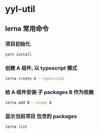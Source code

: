 # yyl-util

## lerna 常用命令

### 项目初始化

```bash
yarn install
```

### 创建 A 组件, 以 typescript 模式

```bash
lerna create A --typescript
```

### 给 A 组件安装 子 packages B 作为依赖

```bash
lerna add B --scope A
```

### 显示当前项目 包含的 packages

```bash
lerna list
```
